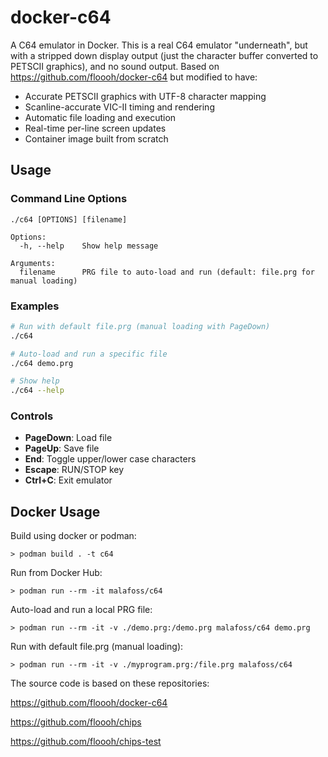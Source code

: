 # docker-c64
A C64 emulator in Docker. This is a real C64 emulator "underneath", but with a
stripped down display output (just the character buffer converted to PETSCII graphics),
and no sound output. Based on https://github.com/floooh/docker-c64 but modified to have:
 - Accurate PETSCII graphics with UTF-8 character mapping
 - Scanline-accurate VIC-II timing and rendering
 - Automatic file loading and execution
 - Real-time per-line screen updates
 - Container image built from scratch

## Usage

### Command Line Options
```
./c64 [OPTIONS] [filename]

Options:
  -h, --help    Show help message

Arguments:
  filename      PRG file to auto-load and run (default: file.prg for manual loading)
```

### Examples
```bash
# Run with default file.prg (manual loading with PageDown)
./c64

# Auto-load and run a specific file
./c64 demo.prg

# Show help
./c64 --help
```

### Controls
- **PageDown**: Load file
- **PageUp**: Save file  
- **End**: Toggle upper/lower case characters
- **Escape**: RUN/STOP key
- **Ctrl+C**: Exit emulator

## Docker Usage

Build using docker or podman:
```
> podman build . -t c64
```

Run from Docker Hub:
```
> podman run --rm -it malafoss/c64
```

Auto-load and run a local PRG file:
```
> podman run --rm -it -v ./demo.prg:/demo.prg malafoss/c64 demo.prg
```

Run with default file.prg (manual loading):
```
> podman run --rm -it -v ./myprogram.prg:/file.prg malafoss/c64
```

The source code is based on these repositories:

https://github.com/floooh/docker-c64

https://github.com/floooh/chips

https://github.com/floooh/chips-test
